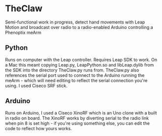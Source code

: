 TheClaw
=======

Semi-functional work in progress, detect hand movements with Leap Motion and broadcast over radio to a radio-enabled Arduino controlling a Phenoptix meArm

Python
------
Runs on computer with the Leap controller.  Requires Leap SDK to work.  On a Mac this meant copying Leap.py, LeapPython.so and libLeap.dylib from the SDK into the directory TheClaw.py runs from.  TheClaw.py also references the serial port used to connect to the Arduino running the meArm - which will need editing to reflect the serial connection you're using.  I used Ciseco SRF stick.

Arduino
-------
Runs on Arduino, I used a Ciseco XinoRF which is an Uno clone with a built in radio on board.  The XinoRF works by diverting serial to the radio link when pin 8 is set high - if you're using something else, you can edit the code to reflect how yours works.

